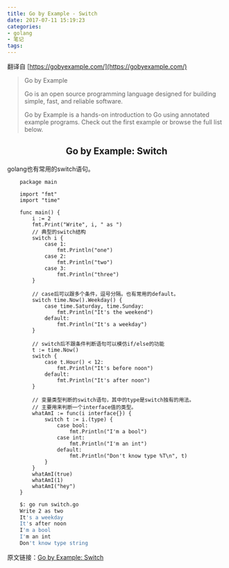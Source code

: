 ```yaml
---
title: Go by Example - Switch
date: 2017-07-11 15:19:23
categories:
- golang
- 笔记
tags:
---
```


翻译自 [https://gobyexample.com/](https://gobyexample.com/)

> Go by Example
> 
> Go is an open source programming language designed for building simple, fast, and reliable software.
> 
> Go by Example is a hands-on introduction to Go using annotated example programs. Check out the first example or browse the full list below.

## <center>Go by Example: Switch</center>

golang也有常用的switch语句。

```golang
    package main

    import "fmt"
    import "time"

    func main() {
        i := 2
        fmt.Print("Write", i, " as ")
        // 典型的switch结构
        switch i {
            case 1:
                fmt.Println("one")
            case 2:
                fmt.Println("two")
            case 3:
                fmt.Println("three")
        }

        // case后可以跟多个条件，逗号分隔。也有常用的default。
        switch time.Now().Weekday() {
            case time.Saturday, time.Sunday:
                fmt.Println("It's the weekend")
            default:
                fmt.Println("It's a weekday")
        }

        // switch后不跟条件判断语句可以模仿if/else的功能
        t := time.Now()
        switch {
            case t.Hour() < 12:
                fmt.Println("It's before noon")
            default:
                fmt.Println("It's after noon")
        }

        // 变量类型判断的switch语句，其中的type是switch独有的用法。
        // 主要用来判断一个interface值的类型。
        whatAmI := func(i interface{}) {
            switch t := i.(type) {
                case bool:
                    fmt.Println("I'm a bool")
                case int:
                    fmt.Println("I'm an int")
                default:
                    fmt.Println("Don't know type %T\n", t)
            }
        }
        whatAmI(true)
        whatAmI(1)
        whatAmI("hey")
    }
```

```bash
    $: go run switch.go
    Write 2 as two
    It's a weekday
    It's after noon
    I'm a bool
    I'm an int
    Don't know type string
```

原文链接：[Go by Example: Switch](https://gobyexample.com/switch)









